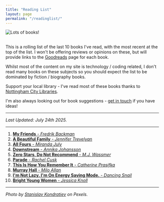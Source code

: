 ```yaml
---
title: "Reading List"
layout: page
permalink: "/readinglist/"
---
```

<div class="container">
    <div class="row">
        <div class="col-md-12">
            <img src="{{site.baseurl}}/assets/images/readinglistbanner.jpg" class="img-fluid" alt="Lots of books!">
        </div>
    </div>
    <div class="row">
        <div class="col-md-12">
            <br/>
            <p>This is a rolling list of the last 10 books I've read, with the most recent at the top of the list.  I won't be offering reviews or opinions on these, but will provide links to the <a href="https://www.goodreads.com/" target="_blank">Goodreads</a> page for each book.</p>
            <p>Whilst most of the content on my site is technology / coding related, I don't read many books on these subjects so you should expect the list to be dominated by fiction / biography books.</p>
            <p>Support your local library - I've read most of these books thanks to <a href="https://www.nottinghamcitylibraries.co.uk/" target="_blank">Nottingham City Libraries</a>.</p>
            <p>I'm also always looking out for book suggestions - <a href="/contact">get in touch</a> if you have ideas!</p>
            <hr/>
            <p><i>Last Updated: July 24th 2025.</i></p>
            <hr/>
            <ol>
                <li><a href="https://www.goodreads.com/book/show/217163697-my-friends" target="_blank"><b>My Friends</b> - <i>Fredrik Backman</i></a></li> 
                <li><a href="https://www.goodreads.com/book/show/219520685-a-beautiful-family" target="_blank"><b>A Beautiful Family</b> - <i>Jennifer Trevelyan</i></a></li> 
                <li><a href="https://www.goodreads.com/book/show/197798168-all-fours" target="_blank"><b>All Fours</b> - <i>Miranda July</i></a></li> 
                <li><a href="https://www.goodreads.com/en/book/show/206998235-downstream" target="_blank"><b>Downstream</b> - <i>Annika Johansson</i></a></li>  
                <li><a href="https://www.goodreads.com/book/show/200174139-zero-stars-do-not-recommend" target="_blank"><b>Zero Stars, Do Not Recommend</b> - <i>M.J. Wassmer</i></a></li>   
                <li><a href="https://www.goodreads.com/book/show/195790675-parade" target="_blank"><b>Parade</b> - <i>Rachel Cusk</i></a></li>   
                <li><a href="https://www.goodreads.com/book/show/202065852-this-is-how-you-remember-it" target="_blank"><b>This Is How You Remember It</b> - <i>Catherine Prasifka</i></a></li>   
                <li><a href="https://www.goodreads.com/book/show/226389056-murray-hall" target="_blank"><b>Murray Hall</b> - <i>Milo Allan</i></a></li>  
                <li><a href="https://www.goodreads.com/book/show/63837558-i-m-not-lazy-i-m-on-energy-saving-mode" target="_blank"><b>I'm Not Lazy. I'm On Energy Saving Mode.</b> - <i>Dancing Snail</i></a></li>  
                <li><a href="https://www.goodreads.com/book/show/101124639-bright-young-women" target="_blank"><b>Bright Young Women</b> - <i>Jessica Knoll</i></a></li> 
            </ol>
            <hr/>
            <p><i>Photo by <a href="https://www.pexels.com/photo/books-on-wooden-shelves-inside-library-2908984/" target="_blank">Stanislav Kondratiev</a> on Pexels.</i></p>
         </div>
   </div>
</div>
